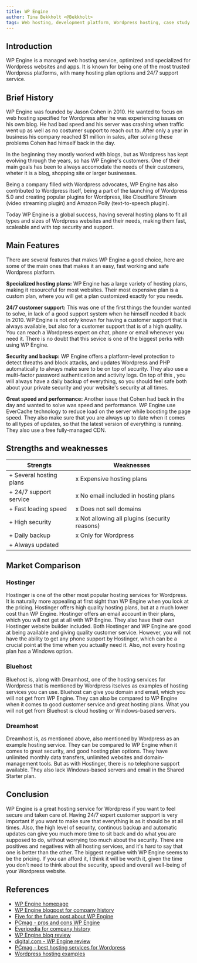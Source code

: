 ```yaml
---
title: WP Engine
author: Tina Bekkholt <@Bekkholt>
tags: Web hosting, development platform, Wordpress hosting, case study
---
```


## Introduction

WP Engine is a managed web hosting service, optimized and specialized for Wordpress websites and apps. It is known for being one of the most trusted Wordpress platforms, with many hosting plan options and 24/7 support service.

## Brief History

WP Engine was founded by Jason Cohen in 2010. He wanted to focus on web hosting specified for Wordpress after he was experiencing issues on his own blog. He had bad speed and his server was crashing when traffic went up as well as no costumer support to reach out to. After only a year in business his company reached $1 million in sales, after solving these problems Cohen had himself back in the day.

In the beginning they mostly worked with blogs, but as Wordpress has kept evolving through the years, so has WP Engine's customers. One of their main goals has been to always accomodate the needs of their customers, wheter it is a blog, shopping site or larger businesses.

Being a company filled with Wordpress advocates, WP Engine has also contributed to Wordpress itself, being a part of the launching of Wordpress 5.0 and creating popular plugins for Wordpress, like Cloudflare Stream (video streaming plugin) and Amazon Polly (text-to-speech plugin).

Today WP Engine is a global success, having several hosting plans to fit all types and sizes of Wordpress websites and their needs, making them fast, scaleable and with top security and support.

## Main Features

There are several features that makes WP Engine a good choice, here are some of the main ones that makes it an easy, fast working and safe Wordpress platform.

**Specialized hosting plans:**
WP Engine has a large variety of hosting plans, making it resourceful for most websites. Their most expensive plan is a custom plan, where you will get a plan customized exactly for you needs.

**24/7 customer support:** This was one of the first things the founder wanted to solve, in lack of a good support system when he himself needed it back in 2010. WP Engine is not only known for having a customer support that is always available, but also for a customer support that is of a high quality. You can reach a Wordpress expert on chat, phone or email whenever you need it. There is no doubt that this sevice is one of the biggest perks with using WP Engine.

**Security and backup:** WP Engine offers a platform-level protection to detect threaths and block attacks, and updates Wordpress and PHP automatically to always make sure to be on top of security. They also use a multi-factor password authentication and activity logs. On top of this , you will always have a daily backup of everything, so you should feel safe both about your private security and your website's security at all times.

**Great speed and performance:**
Another issue that Cohen had back in the day and wanted to solve was speed and performance. WP Engine use EverCache technology to reduce load on the server while boosting the page speed. They also make sure that you are always up to date when it comes to all types of updates, so that the latest version of everything is running. They also use a free fully-managed CDN.

## Strengths and weaknesses

| Strengts                | Weaknesses                                    |
| ----------------------- | --------------------------------------------- |
| + Several hosting plans | x Expensive hosting plans                     |
| + 24/7 support service  | x No email included in hosting plans          |
| + Fast loading speed    | x Does not sell domains                       |
| + High security         | x Not allowing all plugins (security reasons) |
| + Daily backup          | x Only for Wordpress                          |
| + Always updated        |                                               |

## Market Comparison

### Hostinger

Hostinger is one of the other most popular hosting services for Wordpress. It is naturally more appealing at first sight than WP Engine when you look at the pricing. Hostinger offers high quality hosting plans, but at a much lower cost than WP Engine.
Hostinger offers an email account in their plans, which you will not get at all with WP Engine. They also have their own Hostinger website builder included.
Both Hostinger and WP Engine are good at being available and giving quality customer service. However, you will not have the ability to get any phone support by Hostinger, which can be a crucial point at the time when you actually need it. Also, not every hosting plan has a Windows option.

### Bluehost

Bluehost is, along with Dreamhost, one of the hosting services for Wordpress that is mentioned by Wordpress itselves as examples of hosting services you can use. Bluehost can give you domain and email, which you will not get from WP Engine. They can also be compared to WP Engine when it comes to good customer service and great hosting plans. What you will not get from Bluehost is cloud hosting or Windows-based servers.

### Dreamhost

Dreamhost is, as mentioned above, also mentioned by Wordpress as an example hosting service. They can be compared to WP Engine when it comes to great security, and good hosting plan options. They have unlimited monthly data transfers, unlimited websites and domain-management tools. But as with Hostinger, there is no telephone support available. They also lack Windows-based servers and email in the Shared Starter plan.

## Conclusion

WP Engine is a great hosting service for Wordpress if you want to feel secure and taken care of. Having 24/7 expert customer support is very important if you want to make sure that everything is as it should be at all times. Also, the high level of security, continous backup and automatic updates can give you much more time to sit back and do what you are supposed to do, without worrying too much about the security. There are positives and negatives with all hosting services, and it's hard to say that one is better than the other. The biggest negative with WP Engine seems to be the pricing. If you can afford it, I think it will be worth it, given the time you don't need to think about the security, speed and overall well-being of your Wordpress website.

## References

- [WP Engine homepage](https://wpengine.com/)
- [WP Engine blogpost for company history](https://wpengine.com/blog/why-and-how-wordpress-works-for-us/)
- [Five for the future post about WP Engine](https://wordpress.org/five-for-the-future/pledge/wp-engine/)
- [PCmag - pros and cons WP Engine](https://uk.pcmag.com/web-hosting-services/40427/wp-engine-web-hosting)
- [Everipedia for company history](https://everipedia.org/wiki/lang_en/WP_Engine)
- [WP Engine blog review](https://themeisle.com/blog/wp-engine-review-for-wordpress/)
- [digital.com - WP Engine review](https://digital.com/wpengine-review/)
- [PCmag - best hosting services for Wordpress](https://uk.pcmag.com/web-hosting-services/46170/the-best-wordpress-web-hosting-services-for-2020#hostinger-web-hosting-28468)
- [Wordpress hosting examples](https://wordpress.org/hosting/)
